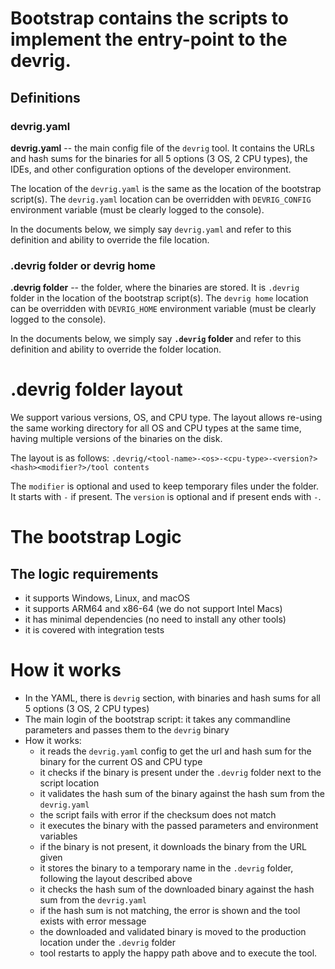 # Bootstrap contains the scripts to implement the entry-point to the devrig. 

## Definitions

### devrig.yaml

**devrig.yaml** -- the main config file of the `devrig` tool.
It contains the URLs and hash sums for the binaries for all 5 options (3 OS, 2 CPU types), the IDEs,
and other configuration options of the developer environment.

The location of the `devrig.yaml` is the same as the location of the bootstrap script(s).
The `devrig.yaml` location can be overridden with `DEVRIG_CONFIG` environment variable (must be clearly logged to the console).

In the documents below, we simply say `devrig.yaml` and refer to this definition and ability to override the file location.

### .devrig folder or devrig home

**.devrig folder** -- the folder, where the binaries are stored. It is `.devrig` folder in the location of the bootstrap script(s).
The `devrig home` location can be overridden with `DEVRIG_HOME` environment variable (must be clearly logged to the console).

In the documents below, we simply say __`.devrig` folder__ and refer to this definition and ability to override the folder location.


# .devrig folder layout

We support various versions, OS, and CPU type. The layout allows re-using the same working directory
for all OS and CPU types at the same time, having multiple versions of the binaries on the disk. 

The layout is as follows:
`.devrig/<tool-name>-<os>-<cpu-type>-<version?><hash><modifier?>/tool contents`

The `modifier` is optional and used to keep temporary files under the folder. It starts with `-` if present.
The `version` is optional and if present ends with `-`.

# The bootstrap Logic

## The logic requirements
- it supports Windows, Linux, and macOS
- it supports ARM64 and x86-64 (we do not support Intel Macs)
- it has minimal dependencies (no need to install any other tools)
- it is covered with integration tests

# How it works
- In the YAML, there is `devrig` section, with binaries and hash sums for all 5 options (3 OS, 2 CPU types)
- The main login of the bootstrap script: it takes any commandline parameters and passes them to the `devrig` binary
- How it works:
  - it reads the `devrig.yaml` config to get the url and hash sum for the binary for the current OS and CPU type
  - it checks if the binary is present under the `.devrig` folder next to the script location
  - it validates the hash sum of the binary against the hash sum from the `devrig.yaml`
  - the script fails with error if the checksum does not match
  - it executes the binary with the passed parameters and environment variables
  - if the binary is not present, it downloads the binary from the URL given
  - it stores the binary to a temporary name in the `.devrig` folder, following the layout described above
  - it checks the hash sum of the downloaded binary against the hash sum from the `devrig.yaml`
  - if the hash sum is not matching, the error is shown and the tool exists with error message
  - the downloaded and validated binary is moved to the production location under the `.devrig` folder
  - tool restarts to apply the happy path above and to execute the tool.


